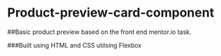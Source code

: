 # Product-preview-card-component

##Basic product preview based on the front end mentor.io task.

###Built using HTML and CSS utilsing Flexbox
